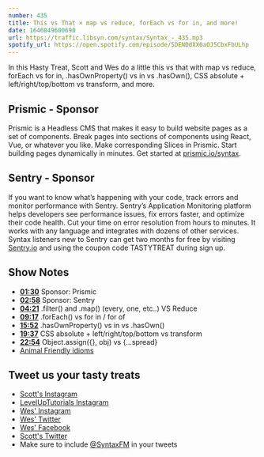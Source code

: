 ```yaml
---
number: 435
title: This vs That × map vs reduce, forEach vs for in, and more! 
date: 1646049600690
url: https://traffic.libsyn.com/syntax/Syntax_-_435.mp3
spotify_url: https://open.spotify.com/episode/5DENDdXX0aOJ5CbxFbULhp
---
```


In this Hasty Treat, Scott and Wes do a little this vs that with map vs reduce, forEach vs for in, .hasOwnProperty() vs in vs .hasOwn(), CSS absolute + left/right/top/bottom vs transform, and more.

## Prismic - Sponsor

Prismic is a Headless CMS that makes it easy to build website pages as a set of components. Break pages into sections of components using React, Vue, or whatever you like. Make corresponding Slices in Prismic. Start building pages dynamically in minutes. Get started at [prismic.io/syntax](https://prismic.io/syntax).

## Sentry - Sponsor

If you want to know what’s happening with your code, track errors and monitor performance with Sentry. Sentry’s Application Monitoring platform helps developers see performance issues, fix errors faster, and optimize their code health. Cut your time on error resolution from hours to minutes. It works with any language and integrates with dozens of other services. Syntax listeners new to Sentry can get two months for  free by visiting [Sentry.io](https://sentry.io) and using the coupon code TASTYTREAT during sign up.

## Show Notes

* **[01:30](#t=01:30)** Sponsor: Prismic
* **[02:58](#t=02:58)** Sponsor: Sentry
* **[04:21](#t=04:21)** .filter() and .map() (every, one, etc..) VS Reduce
* **[09:17](#t=09:17)** .forEach() vs for in / for of
* **[15:52](#t=15:52)** .hasOwnProperty() vs in vs .hasOwn()
* **[19:37](#t=19:37)** CSS absolute + left/right/top/bottom vs transform
* **[22:54](#t=22:54)** Object.assign({}, obj) vs {...spread}
* [Animal Friendly idioms](https://www.peta.org/features/animal-friendly-idioms/)

## Tweet us your tasty treats

* [Scott's Instagram](https://www.instagram.com/stolinski/)
* [LevelUpTutorials Instagram](https://www.instagram.com/LevelUpTutorials/)
* [Wes' Instagram](https://www.instagram.com/wesbos/)
* [Wes' Twitter](https://twitter.com/wesbos)
* [Wes' Facebook](https://www.facebook.com/wesbos.developer)
* [Scott's Twitter](https://twitter.com/stolinski)
* Make sure to include [@SyntaxFM](https://twitter.com/SyntaxFM) in your tweets
